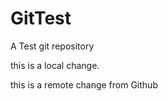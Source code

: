 GitTest
=======

A Test git repository

this is a local change.

this is a remote change from Github
